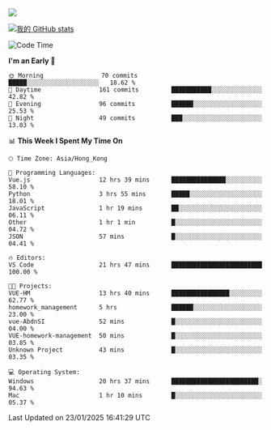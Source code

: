 <img align="center" src="https://readme-typing-svg.demolab.com/?font=Fira+Code&pause=1000&random=true&width=435&lines=%E2%9D%A4+Hello!+%E2%9D%A4;Welcome+to+my+Github+Profile~;I%27m+a+student+from+SCNU+%26+UoA" />

[![我的 GitHub stats](https://github-readme-stats.vercel.app/api?username=AptS-1547&show_icons=true&theme=ambient_gradient)](https://github.com/anuraghazra/github-readme-stats)

<!--START_SECTION:waka-->
![Code Time](http://img.shields.io/badge/Code%20Time-186%20hrs-blue)

**I'm an Early 🐤** 

```text
🌞 Morning                70 commits          █████░░░░░░░░░░░░░░░░░░░░   18.62 % 
🌆 Daytime                161 commits         ███████████░░░░░░░░░░░░░░   42.82 % 
🌃 Evening                96 commits          ██████░░░░░░░░░░░░░░░░░░░   25.53 % 
🌙 Night                  49 commits          ███░░░░░░░░░░░░░░░░░░░░░░   13.03 % 
```


📊 **This Week I Spent My Time On** 

```text
🕑︎ Time Zone: Asia/Hong_Kong

💬 Programming Languages: 
Vue.js                   12 hrs 39 mins      ███████████████░░░░░░░░░░   58.10 % 
Python                   3 hrs 55 mins       █████░░░░░░░░░░░░░░░░░░░░   18.01 % 
JavaScript               1 hr 19 mins        ██░░░░░░░░░░░░░░░░░░░░░░░   06.11 % 
Other                    1 hr 1 min          █░░░░░░░░░░░░░░░░░░░░░░░░   04.72 % 
JSON                     57 mins             █░░░░░░░░░░░░░░░░░░░░░░░░   04.41 % 

🔥 Editors: 
VS Code                  21 hrs 47 mins      █████████████████████████   100.00 % 

🐱‍💻 Projects: 
VUE-HM                   13 hrs 40 mins      ████████████████░░░░░░░░░   62.77 % 
homework_management      5 hrs               ██████░░░░░░░░░░░░░░░░░░░   23.00 % 
vue-AbdnSI               52 mins             █░░░░░░░░░░░░░░░░░░░░░░░░   04.00 % 
VUE-homework-management  50 mins             █░░░░░░░░░░░░░░░░░░░░░░░░   03.85 % 
Unknown Project          43 mins             █░░░░░░░░░░░░░░░░░░░░░░░░   03.35 % 

💻 Operating System: 
Windows                  20 hrs 37 mins      ████████████████████████░   94.63 % 
Mac                      1 hr 10 mins        █░░░░░░░░░░░░░░░░░░░░░░░░   05.37 % 
```


 Last Updated on 23/01/2025 16:41:29 UTC
<!--END_SECTION:waka-->
